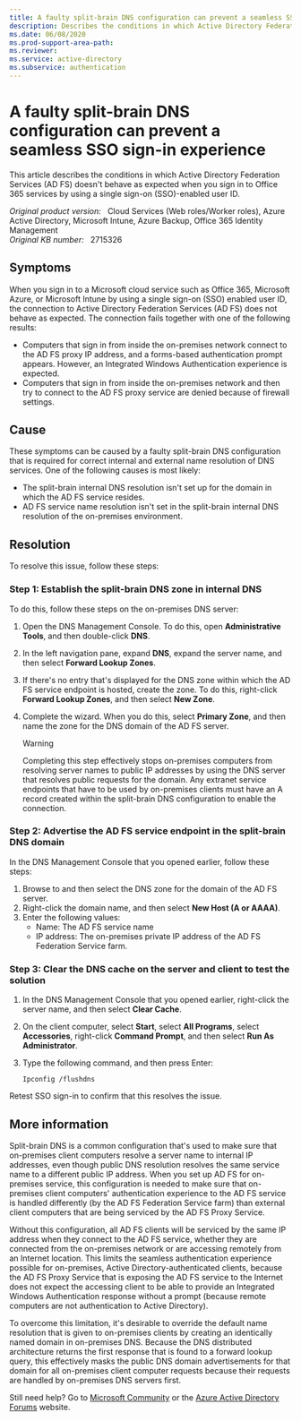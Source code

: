 ```yaml
---
title: A faulty split-brain DNS configuration can prevent a seamless SSO sign-in experience
description: Describes the conditions in which Active Directory Federation Services (AD FS) doesn't behave as expected when you sign in to Office 365 services by using a single sign-on (SSO)-enabled user ID. Provides a resolution.
ms.date: 06/08/2020
ms.prod-support-area-path: 
ms.reviewer: 
ms.service: active-directory
ms.subservice: authentication
---
```

# A faulty split-brain DNS configuration can prevent a seamless SSO sign-in experience

This article describes the conditions in which Active Directory Federation Services (AD FS) doesn't behave as expected when you sign in to Office 365 services by using a single sign-on (SSO)-enabled user ID.

_Original product version:_ &nbsp; Cloud Services (Web roles/Worker roles), Azure Active Directory, Microsoft Intune, Azure Backup, Office 365 Identity Management  
_Original KB number:_ &nbsp; 2715326

## Symptoms

When you sign in to a Microsoft cloud service such as Office 365, Microsoft Azure, or Microsoft Intune by using a single sign-on (SSO) enabled user ID, the connection to Active Directory Federation Services (AD FS) does not behave as expected. The connection fails together with one of the following results:

- Computers that sign in from inside the on-premises network connect to the AD FS proxy IP address, and a forms-based authentication prompt appears. However, an Integrated Windows Authentication experience is expected.
- Computers that sign in from inside the on-premises network and then try to connect to the AD FS proxy service are denied because of firewall settings.

## Cause

These symptoms can be caused by a faulty split-brain DNS configuration that is required for correct internal and external name resolution of DNS services. One of the following causes is most likely:

- The split-brain internal DNS resolution isn't set up for the domain in which the AD FS service resides.
- AD FS service name resolution isn't set in the split-brain internal DNS resolution of the on-premises environment.

## Resolution

To resolve this issue, follow these steps:

### Step 1: Establish the split-brain DNS zone in internal DNS

To do this, follow these steps on the on-premises DNS server:

1. Open the DNS Management Console. To do this, open **Administrative Tools**, and then double-click **DNS**.
2. In the left navigation pane, expand **DNS**, expand the server name, and then select **Forward Lookup Zones**.
3. If there's no entry that's displayed for the DNS zone within which the AD FS service endpoint is hosted, create the zone. To do this, right-click **Forward Lookup Zones**, and then select **New Zone**.
4. Complete the wizard. When you do this, select **Primary Zone**, and then name the zone for the DNS domain of the AD FS server.

    > [!WARNING]
    > Completing this step effectively stops on-premises computers from resolving server names to public IP addresses by using the DNS server that resolves public requests for the domain. Any extranet service endpoints that have to be used by on-premises clients must have an A record created within the split-brain DNS configuration to enable the connection.

### Step 2: Advertise the AD FS service endpoint in the split-brain DNS domain

In the DNS Management Console that you opened earlier, follow these steps:

1. Browse to and then select the DNS zone for the domain of the AD FS server.
2. Right-click the domain name, and then select **New Host (A or AAAA)**.
3. Enter the following values:
   - Name: The AD FS service name
   - IP address: The on-premises private IP address of the AD FS Federation Service farm.

### Step 3: Clear the DNS cache on the server and client to test the solution

1. In the DNS Management Console that you opened earlier, right-click the server name, and then select **Clear Cache**.
2. On the client computer, select **Start**, select **All Programs**, select **Accessories**, right-click **Command Prompt**, and then select **Run As Administrator**.
3. Type the following command, and then press Enter:

    ```console
    Ipconfig /flushdns
    ```

Retest SSO sign-in to confirm that this resolves the issue.

## More information

Split-brain DNS is a common configuration that's used to make sure that on-premises client computers resolve a server name to internal IP addresses, even though public DNS resolution resolves the same service name to a different public IP address. When you set up AD FS for on-premises service, this configuration is needed to make sure that on-premises client computers' authentication experience to the AD FS service is handled differently (by the AD FS Federation Service farm) than external client computers that are being serviced by the AD FS Proxy Service.

Without this configuration, all AD FS clients will be serviced by the same IP address when they connect to the AD FS service, whether they are connected from the on-premises network or are accessing remotely from an Internet location. This limits the seamless authentication experience possible for on-premises, Active Directory-authenticated clients, because the AD FS Proxy Service that is exposing the AD FS service to the Internet does not expect the accessing client to be able to provide an Integrated Windows Authentication response without a prompt (because remote computers are not authentication to Active Directory).

To overcome this limitation, it's desirable to override the default name resolution that is given to on-premises clients by creating an identically named domain in on-premises DNS. Because the DNS distributed architecture returns the first response that is found to a forward lookup query, this effectively masks the public DNS domain advertisements for that domain for all on-premises client computer requests because their requests are handled by on-premises DNS servers first.

Still need help? Go to [Microsoft Community](https://answers.microsoft.com/) or the [Azure Active Directory Forums](https://social.msdn.microsoft.com/Forums) website.
